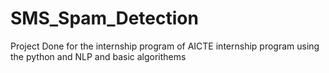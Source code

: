 # SMS_Spam_Detection
Project Done for the internship program of AICTE internship program using the python and NLP and basic algorithems
